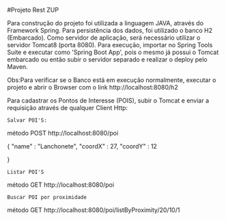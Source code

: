 #Projeto Rest ZUP


Para construção do projeto foi utilizada a linguagem JAVA, através do Framework Spring.
Para persistência dos dados, foi utilizado o banco H2 (Embarcado). 
Como servidor de aplicação, será necessário utilizar o servidor Tomcat8 (porta 8080). 
Para execução, importar no Spring Tools Suite e executar como 'Spring Boot App', pois o mesmo já possui o Tomcat embarcado ou então subir o servidor separado e realizar o deploy pelo Maven.

Obs:Para verificar se o Banco está em execução normalmente, executar o projeto e abrir o Browser com o link http://localhost:8080/h2

Para cadastrar os Pontos de Interesse (POIS), subir o Tomcat e enviar a requisição através de qualquer Client Http:

`Salvar POI'S:`

método POST 
http://localhost:8080/poi

{
	"name" : "Lanchonete",
	"coordX" : 27,
	"coordY" : 12

}

`Listar POI'S`

método GET
http://localhost:8080/poi


`Buscar POI por proximidade`

método GET 
http://localhost:8080/poi/listByProximity/20/10/1




